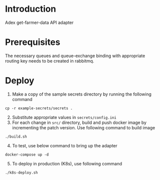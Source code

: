 # Introduction
Adex get-farmer-data API adapter

# Prerequisites
 The necessary queues and queue-exchange binding with appropriate routing key needs to be created in rabbitmq.

# Deploy
1. Make a copy of the sample secrets directory by running the following command

  ```  
  cp -r example-secrets/secrets . 
  ```

2. Substitute appropriate values in ``secrets/config.ini``
3. For each change in ``src/`` directory, build and push docker image
   by incrementing the patch version. Use following command to build image

  ```
  ./build.sh
  ```
4. To test, use below command to bring up the adapter
  ```
  docker-compose up -d 
  ```  
5. To deploy in production (K8s), use following command
  ```
  ./k8s-deploy.sh
  ```
